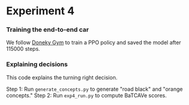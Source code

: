 
# Experiment 4


### Training the end-to-end car

We follow [Doneky Gym](https://docs.donkeycar.com/guide/deep_learning/simulator/) to train a PPO policy and saved the model after 115000 steps.


  
### Explaining decisions

This code explains the turning right decision.

Step 1: Run `generate_concepts.py` to generate "road black" and "orange concepts."
Step 2: Run  `exp4_run.py` to compute BaTCAVe scores. 
